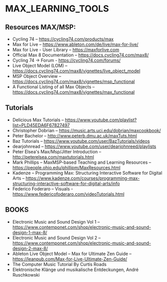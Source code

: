 # MAX_LEARNING_TOOLS

## Resources MAX/MSP:
- Cycling 74 – https://cycling74.com/products/max
- Max for Live – https://www.ableton.com/de/live/max-for-live/
- Max for Live - User Library – https://maxforlive.com
- Official Max 8 Documentation – https://docs.cycling74.com/max8/
- Cycling 74 -> Forum - https://cycling74.com/forums/
- Live Object Model (LOM) – https://docs.cycling74.com/max8/vignettes/live_object_model
- MSP Object Overview – https://docs.cycling74.com/max8/vignettes/msp_functional
- A Functional Listing of all Max Objects – https://docs.cycling74.com/max8/vignettes/max_functional

## Tutorials
- Delicious Max Tutorials – https://www.youtube.com/playlist?list=PLD45EDA6F67827497
- Christopher Dobrian – https://music.arts.uci.edu/dobrian/maxcookbook/ 
- Peter Bachelor – http://www.peterb.dmu.ac.uk/maxTuts.html
- Baz Tutorials – https://www.youtube.com/user/BazTutorials/videos
- dearjohnread – https://www.youtube.com/user/dearjohnreed/playlists
- Peter Elsea's Max/Msp/Jitter Introduction – http://peterelsea.com/maxtutorials.html
- Mark Phillips – MaxMSP-based Teaching and Learning Resources – https://people.ohio.edu/phillipm/MaxResources.html
- Kadenze – Programming Max: Structuring Interactive Software for Digital Arts – https://www.kadenze.com/courses/programming-max-structuring-interactive-software-for-digital-arts/info
- Federico Foderaro – Visuals - https://www.federicofoderaro.com/videoTutorials.html

## BOOKS
- Electronic Music and Sound Design Vol 1 – https://www.contemponet.com/shop/electronic-music-and-sound-design-1-max-8/
- Electronic Music and Sound Design Vol 2 – https://www.contemponet.com/shop/electronic-music-and-sound-design-2-max-8/
- Ableton Live Object Model – Max for Ultimate Zen Guide – https://leanpub.com/Max-for-Live-Ultimate-Zen-Guide/
- The Computer Music Tutorial By Curtis Roads 
- Elektronische Klänge und musikalische Entdeckungen, André Ruschkowski 
